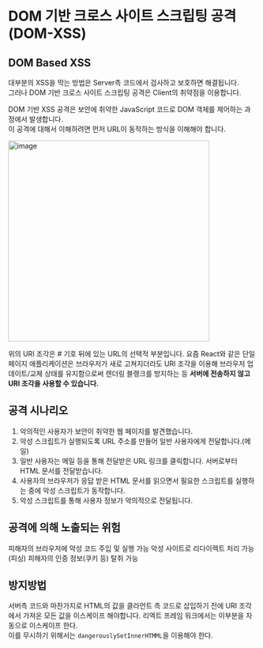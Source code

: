 # DOM 기반 크로스 사이트 스크립팅 공격(DOM-XSS)

## DOM Based XSS

대부분의 XSS을 막는 방법은 Server측 코드에서 검사하고 보호하면 해결됩니다.  
그러나 DOM 기반 크로스 사이트 스크립팅 공격은 Client의 취약점을 이용합니다.  

DOM 기반 XSS 공격은 보안에 취약한 JavaScript 코드로 DOM 객체를 제어하는 과정에서 발생합니다.  
이 공격에 대해서 이해하려면 먼저 URL이 동작하는 방식을 이해해야 합니다.  

<img width="407" alt="image" src="https://user-images.githubusercontent.com/43377349/211181286-6d0e87e4-323f-4095-8fd4-1a70dfbf0910.png">

위의 URI 조각은 # 기호 뒤에 있는 URL의 선택적 부분입니다. 
요즘 React와 같은 단일 페이지 애플리케이션은 브라우저가 새로 고쳐지더라도  URI 조각을 이용해 브라우저 업데이트/교체 상태를 유지함으로써 렌더링 블랭크를 방지하는 등 
**서버에 전송하지 않고 URI 조각을 사용할 수 있습니다.**


## 공격 시나리오  

1. 악의적인 사용자가 보안이 취약한 웹 페이지를 발견했습니다.
2. 악성 스크립트가 실행되도록 URL 주소를 만들어 일반 사용자에게 전달합니다.(메일)
3. 일반 사용자는 메일 등을 통해 전달받은 URL 링크를 클릭합니다. 서버로부터 HTML 문서를 전달받습니다.
4. 사용자의 브라우저가 응답 받은 HTML 문서를 읽으면서 필요한 스크립트를 실행하는 중에 악성 스크립트가 동작합니다.
5. 악성 스크립트를 통해 사용자 정보가 악의적으로 전달됩니다.


## 공격에 의해 노출되는 위험
피해자의 브라우저에 악성 코드 주입 및 실행 가능
악성 사이트로 리다이렉트 처리 가능(피싱)
피해자의 인증 정보(쿠키 등) 탈취 가능

## 방지방법
서버측 코드와 마찬가지로 HTML의 값을 클라언트 측 코드로 삽입하기 전에 URI 조각에서 가져온 모든 값을 
이스케이프 해야합니다. 리엑트 프레임 워크에서는 이부분을 자동으로 이스케이프 한다.  
이를 무시하기 위해서는 `dangerouslySetInnerHTMML`을 이용해야 한다.
